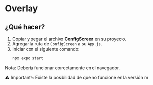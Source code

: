 # Overlay

## ¿Qué hacer?

1. Copiar y pegar el archivo **ConfigScreen** en su proyecto.
2. Agregar la ruta de `ConfigScreen` a su `App.js`.
3. Iniciar con el siguiente comando:
   ```bash
   npx expo start
Nota:
Debería funcionar correctamente en el navegador.

⚠️ Importante: Existe la posibilidad de que no funcione en la versión m
